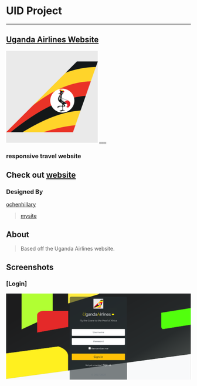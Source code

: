 
# __UID Project__
___

## [Uganda Airlines Website](https://occn8.github.io/ua-uid/) 

<img src="./favicon.ico" width="250px" />
___

### responsive travel website

## Check out [website](https://occn8.github.io/ua-uid/)

### Designed By
  [ochenhillary](https://github.com/occn8)
  > [mysite](https://...mysite..)


## About
> Based off the Uganda Airlines website.

## Screenshots
### [Login]
![screenshots](./Air.png)
